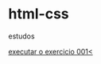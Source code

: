 # html-css
 estudos


<a href="https://xkuth.github.io/html-css/exercicios/ex002/index.html">executar o exercicio 001<</a>
